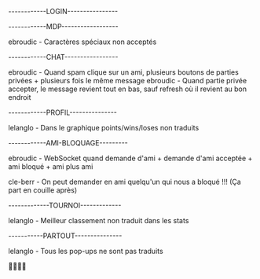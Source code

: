 
------------LOGIN----------------

------------MDP------------------

ebroudic - Caractères spéciaux non acceptés

------------CHAT-----------------

ebroudic - Quand spam clique sur un ami, plusieurs boutons de parties privées + plusieurs fois le même message
ebroudic - Quand partie privée accepter, le message revient tout en bas, sauf refresh où il revient au bon endroit

------------PROFIL---------------

lelanglo - Dans le graphique points/wins/loses non traduits

------------AMI-BLOQUAGE---------

ebroudic - WebSocket quand demande d'ami + demande d'ami acceptée + ami bloqué + ami plus ami

cle-berr - On peut demander en ami quelqu'un qui nous a bloqué !!! (Ça part en couille après)

-------------TOURNOI-------------

lelanglo - Meilleur classement non traduit dans les stats

-----------PARTOUT---------------

lelanglo - Tous les pop-ups ne sont pas traduits

👍🏻👍🏻